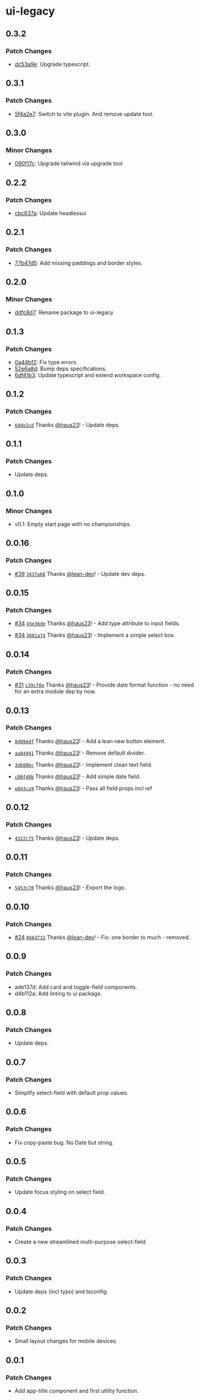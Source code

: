 # ui-legacy

## 0.3.2

### Patch Changes

- [dc53a9e](https://github.com/haus23/tipprunde-legacy/commit/dc53a9e): Upgrade typescript.

## 0.3.1

### Patch Changes

- [5f4a2e7](https://github.com/haus23/tipprunde-legacy/commit/5f4a2e7): Switch to vite plugin. And remove update tool.

## 0.3.0

### Minor Changes

- [090f17c](https://github.com/haus23/tipprunde-legacy/commit/090f17c): Upgrade tailwind via upgrade tool

## 0.2.2

### Patch Changes

- [cbc637a](https://github.com/haus23/tipprunde-legacy/commit/cbc637a): Update headlessui

## 0.2.1

### Patch Changes

- [77b47d5](https://github.com/haus23/tipprunde-legacy/commit/77b47d5): Add missing paddings and border styles.

## 0.2.0

### Minor Changes

- [ddfc8d7](https://github.com/haus23/tipprunde-legacy/commit/ddfc8d7): Rename package to ui-legacy

## 0.1.3

### Patch Changes

- [0a44bf2](https://github.com/haus23/tipprunde-legacy/commit/0a44bf2): Fix type errors.
- [52e6a8d](https://github.com/haus23/tipprunde-legacy/commit/52e6a8d): Bump deps specifications.
- [6df41b3](https://github.com/haus23/tipprunde-legacy/commit/6df41b3): Update typescript and extend workspace config.

## 0.1.2

### Patch Changes

- [`6dde2cd`](https://github.com/haus23/runde.tips/commit/6dde2cd3042b8ddbc6f03df1890cce3768b1980a) Thanks [@haus23](https://github.com/haus23)! - Update deps.

## 0.1.1

### Patch Changes

- Update deps.

## 0.1.0

### Minor Changes

- v0.1: Empty start page with no championships.

## 0.0.16

### Patch Changes

- [#39](https://github.com/haus23/runde.tips/pull/39) [`343fa68`](https://github.com/haus23/runde.tips/commit/343fa6829fe9c81149fa269fc222da07d751f542) Thanks [@lean-dev](https://github.com/lean-dev)! - Update dev deps.

## 0.0.15

### Patch Changes

- [#34](https://github.com/haus23/runde.tips/pull/34) [`45e36de`](https://github.com/haus23/runde.tips/commit/45e36deae741040d8dfe1d2ca77ddecbf16e9eaf) Thanks [@haus23](https://github.com/haus23)! - Add type attribute to input fields.

- [#34](https://github.com/haus23/runde.tips/pull/34) [`3681a74`](https://github.com/haus23/runde.tips/commit/3681a746f8413ace83cdfa23e6c67a7293294f4f) Thanks [@haus23](https://github.com/haus23)! - Implement a simple select box.

## 0.0.14

### Patch Changes

- [#31](https://github.com/haus23/runde.tips/pull/31) [`c39cf0e`](https://github.com/haus23/runde.tips/commit/c39cf0ee3651a2218fc63ca02e88613c2dd787bf) Thanks [@haus23](https://github.com/haus23)! - Provide date format function - no need for an extra module dep by now.

## 0.0.13

### Patch Changes

- [`8408edf`](https://github.com/haus23/runde.tips/commit/8408edfad1ec0519d876d94e69fd98a0d16be6d5) Thanks [@haus23](https://github.com/haus23)! - Add a lean new button element.

- [`aa04441`](https://github.com/haus23/runde.tips/commit/aa044413ce2131df7fb88a6a5b0b205cece651b6) Thanks [@haus23](https://github.com/haus23)! - Remove default divider.

- [`3db88bc`](https://github.com/haus23/runde.tips/commit/3db88bc5d2e3f1fc7fdcf8bb6518bb1be9bbd88b) Thanks [@haus23](https://github.com/haus23)! - Implement clean text field.

- [`c80f48b`](https://github.com/haus23/runde.tips/commit/c80f48bc80edc4ecc595c8ade243513acd685bfb) Thanks [@haus23](https://github.com/haus23)! - Add simple date field.

- [`e843ca9`](https://github.com/haus23/runde.tips/commit/e843ca9a12810cc7bbc9bc33de9638993d3dbcef) Thanks [@haus23](https://github.com/haus23)! - Pass all field props incl ref

## 0.0.12

### Patch Changes

- [`4322c75`](https://github.com/haus23/runde.tips/commit/4322c7592485edff7f0f8df6e4d3f330a20d5c18) Thanks [@haus23](https://github.com/haus23)! - Update deps.

## 0.0.11

### Patch Changes

- [`5453c70`](https://github.com/haus23/runde.tips/commit/5453c70c7a3d129d0383cc0a15ca52e1bf1f9b99) Thanks [@haus23](https://github.com/haus23)! - Export the logo.

## 0.0.10

### Patch Changes

- [#24](https://github.com/haus23/runde.tips/pull/24) [`066d732`](https://github.com/haus23/runde.tips/commit/066d732167d04371e4d400d5aa97a545a9636ac7) Thanks [@lean-dev](https://github.com/lean-dev)! - Fix: one border to much - removed.

## 0.0.9

### Patch Changes

- ade137d: Add card and toggle-field components.
- d4b112a: Add linting to ui package.

## 0.0.8

### Patch Changes

- Update deps.

## 0.0.7

### Patch Changes

- Simplify select-field with default prop values.

## 0.0.6

### Patch Changes

- Fix copy-paste bug. No Date but string.

## 0.0.5

### Patch Changes

- Update focus styling on select field.

## 0.0.4

### Patch Changes

- Create a new streamlined multi-purpose select-field

## 0.0.3

### Patch Changes

- Update deps (incl typo) and tsconfig.

## 0.0.2

### Patch Changes

- Small layout changes for mobile devices.

## 0.0.1

### Patch Changes

- Add app-title component and first utility function.
